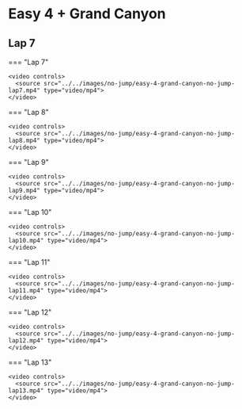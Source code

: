 # Easy 4 + Grand Canyon

## Lap 7

=== "Lap 7"

    <video controls>
      <source src="../../images/no-jump/easy-4-grand-canyon-no-jump-lap7.mp4" type="video/mp4">
    </video>

=== "Lap 8"

    <video controls>
      <source src="../../images/no-jump/easy-4-grand-canyon-no-jump-lap8.mp4" type="video/mp4">
    </video>

=== "Lap 9"

    <video controls>
      <source src="../../images/no-jump/easy-4-grand-canyon-no-jump-lap9.mp4" type="video/mp4">
    </video>

=== "Lap 10"

    <video controls>
      <source src="../../images/no-jump/easy-4-grand-canyon-no-jump-lap10.mp4" type="video/mp4">
    </video>

=== "Lap 11"

    <video controls>
      <source src="../../images/no-jump/easy-4-grand-canyon-no-jump-lap11.mp4" type="video/mp4">
    </video>

=== "Lap 12"

    <video controls>
      <source src="../../images/no-jump/easy-4-grand-canyon-no-jump-lap12.mp4" type="video/mp4">
    </video>

=== "Lap 13"

    <video controls>
      <source src="../../images/no-jump/easy-4-grand-canyon-no-jump-lap13.mp4" type="video/mp4">
    </video>
